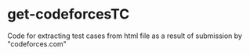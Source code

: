 # get-codeforcesTC
Code for extracting test cases from html file as a result of submission by "codeforces.com"
